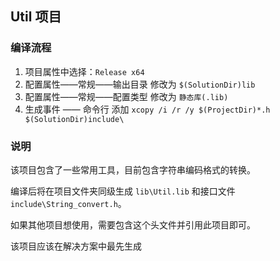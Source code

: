## Util 项目

### 编译流程

1. 项目属性中选择：`Release x64`
2. 配置属性——常规——输出目录 修改为 `$(SolutionDir)lib`
4. 配置属性——常规——配置类型 修改为 `静态库(.lib)`
5. 生成事件 —— 命令行 添加 `xcopy /i /r /y $(ProjectDir)*.h  $(SolutionDir)include\`

### 说明

该项目包含了一些常用工具，目前包含字符串编码格式的转换。

编译后将在项目文件夹同级生成 `lib\Util.lib` 和接口文件 `include\String_convert.h`。

如果其他项目想使用，需要包含这个头文件并引用此项目即可。

该项目应该在解决方案中最先生成

